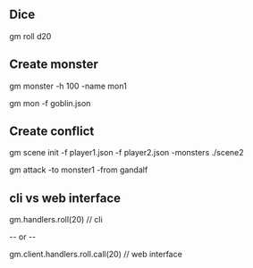 ## Dice

gm roll d20

## Create monster

gm monster -h 100 -name mon1

gm mon -f goblin.json

## Create conflict

gm scene init -f player1.json -f player2.json -monsters ./scene2

gm attack -to monster1 -from gandalf

## cli vs web interface

gm.handlers.roll(20) // cli

-- or --

gm.client.handlers.roll.call(20) // web interface
